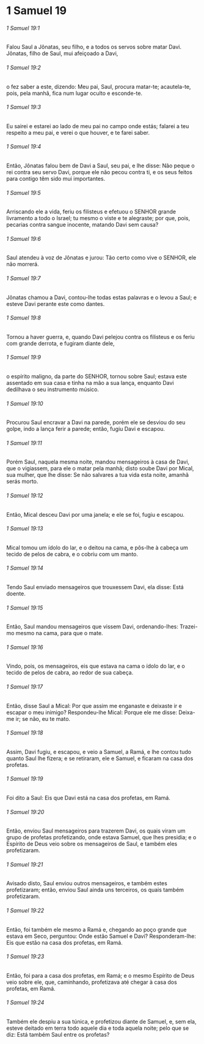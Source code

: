 # 1 Samuel 19

###### 1 Samuel 19:1

Falou Saul a Jônatas, seu filho, e a todos os servos sobre matar Davi. Jônatas, filho de Saul, mui afeiçoado a Davi,

###### 1 Samuel 19:2

o fez saber a este, dizendo: Meu pai, Saul, procura matar-te; acautela-te, pois, pela manhã, fica num lugar oculto e esconde-te.

###### 1 Samuel 19:3

Eu sairei e estarei ao lado de meu pai no campo onde estás; falarei a teu respeito a meu pai, e verei o que houver, e te farei saber.

###### 1 Samuel 19:4

Então, Jônatas falou bem de Davi a Saul, seu pai, e lhe disse: Não peque o rei contra seu servo Davi, porque ele não pecou contra ti, e os seus feitos para contigo têm sido mui importantes.

###### 1 Samuel 19:5

Arriscando ele a vida, feriu os filisteus e efetuou o SENHOR grande livramento a todo o Israel; tu mesmo o viste e te alegraste; por que, pois, pecarias contra sangue inocente, matando Davi sem causa?

###### 1 Samuel 19:6

Saul atendeu à voz de Jônatas e jurou: Tão certo como vive o SENHOR, ele não morrerá.

###### 1 Samuel 19:7

Jônatas chamou a Davi, contou-lhe todas estas palavras e o levou a Saul; e esteve Davi perante este como dantes.

###### 1 Samuel 19:8

Tornou a haver guerra, e, quando Davi pelejou contra os filisteus e os feriu com grande derrota, e fugiram diante dele,

###### 1 Samuel 19:9

o espírito maligno, da parte do SENHOR, tornou sobre Saul; estava este assentado em sua casa e tinha na mão a sua lança, enquanto Davi dedilhava o seu instrumento músico.

###### 1 Samuel 19:10

Procurou Saul encravar a Davi na parede, porém ele se desviou do seu golpe, indo a lança ferir a parede; então, fugiu Davi e escapou.

###### 1 Samuel 19:11

Porém Saul, naquela mesma noite, mandou mensageiros à casa de Davi, que o vigiassem, para ele o matar pela manhã; disto soube Davi por Mical, sua mulher, que lhe disse: Se não salvares a tua vida esta noite, amanhã serás morto.

###### 1 Samuel 19:12

Então, Mical desceu Davi por uma janela; e ele se foi, fugiu e escapou.

###### 1 Samuel 19:13

Mical tomou um ídolo do lar, e o deitou na cama, e pôs-lhe à cabeça um tecido de pelos de cabra, e o cobriu com um manto.

###### 1 Samuel 19:14

Tendo Saul enviado mensageiros que trouxessem Davi, ela disse: Está doente.

###### 1 Samuel 19:15

Então, Saul mandou mensageiros que vissem Davi, ordenando-lhes: Trazei-mo mesmo na cama, para que o mate.

###### 1 Samuel 19:16

Vindo, pois, os mensageiros, eis que estava na cama o ídolo do lar, e o tecido de pelos de cabra, ao redor de sua cabeça.

###### 1 Samuel 19:17

Então, disse Saul a Mical: Por que assim me enganaste e deixaste ir e escapar o meu inimigo? Respondeu-lhe Mical: Porque ele me disse: Deixa-me ir; se não, eu te mato.

###### 1 Samuel 19:18

Assim, Davi fugiu, e escapou, e veio a Samuel, a Ramá, e lhe contou tudo quanto Saul lhe fizera; e se retiraram, ele e Samuel, e ficaram na casa dos profetas.

###### 1 Samuel 19:19

Foi dito a Saul: Eis que Davi está na casa dos profetas, em Ramá.

###### 1 Samuel 19:20

Então, enviou Saul mensageiros para trazerem Davi, os quais viram um grupo de profetas profetizando, onde estava Samuel, que lhes presidia; e o Espírito de Deus veio sobre os mensageiros de Saul, e também eles profetizaram.

###### 1 Samuel 19:21

Avisado disto, Saul enviou outros mensageiros, e também estes profetizaram; então, enviou Saul ainda uns terceiros, os quais também profetizaram.

###### 1 Samuel 19:22

Então, foi também ele mesmo a Ramá e, chegando ao poço grande que estava em Seco, perguntou: Onde estão Samuel e Davi? Responderam-lhe: Eis que estão na casa dos profetas, em Ramá.

###### 1 Samuel 19:23

Então, foi para a casa dos profetas, em Ramá; e o mesmo Espírito de Deus veio sobre ele, que, caminhando, profetizava até chegar à casa dos profetas, em Ramá.

###### 1 Samuel 19:24

Também ele despiu a sua túnica, e profetizou diante de Samuel, e, sem ela, esteve deitado em terra todo aquele dia e toda aquela noite; pelo que se diz: Está também Saul entre os profetas?

